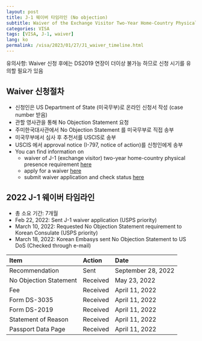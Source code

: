 ```yaml
---
layout: post
title: J-1 웨이버 타임라인 (No objection)
subtitle: Waiver of the Exchange Visitor Two-Year Home-Country Physical Presence Requirement
categories: VISA
tags: [VISA, J-1, waiver]
lang: ko
permalink: /visa/2023/01/27/J1_waiver_timeline.html
---
```


유의사항: Waiver 신청 후에는 DS2019 연장이 더이상 불가능 하므로 신청 시기를 유의할 필요가 있음
  
## Waiver 신청절차
  * 신청인은 US Department of State (미국무부)로 온라인 신청서 작성 (case number 받음)
  * 관할 영사관을 통해 No Objection Statement 요청
  * 주미한국대사관에서 No Objection Statement 를 미국무부로 직접 송부
  * 미국무부에서 심사 후 추천서를 USCIS로 송부
  * USCIS 에서 approval notice (I-797, notice of action)를 신청인에게 송부
  * You can find information on 
    * waiver of J-1 (exchange visitor) two-year home-country physical presence requirement [here](https://travel.state.gov/content/travel/en/us-visas/study/exchange/waiver-of-the-exchange-visitor.htmlPhysical)
    * apply for a waiver [here](https://travel.state.gov/content/travel/en/us-visas/study/exchange/waiver-of-the-exchange-visitor/how-to-apply-waiver.html) 
    * submit waiver application and check status [here](https://j1visawaiverrecommendation.state.gov/)

## 2022 J-1 웨이버 타임라인
  * 총 소요 기간: 7개월
  * Feb 22, 2022: Sent J-1 waiver application (USPS priority)
  * March 10, 2022: Requested No Objection Statement requirement to Korean Consulate (USPS priority)
  * March 18, 2022: Korean Embasys sent No Objection Statement to US DoS (Checked through e-mail)

| Item | Action | Date |
| :--- |:--- | :--- |
| Recommendation | Sent | September 28, 2022 |
| No Objection Statement | Received | May 23, 2022 |
| Fee | Received | April 11, 2022 |
| Form DS-3035 | Received | April 11, 2022 |
| Form DS-2019 | Received | April 11, 2022 |
| Statement of Reason | Received | April 11, 2022 |
| Passport Data Page | Received | April 11, 2022 |